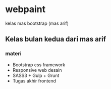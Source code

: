 # webpaint
kelas mas bootstrap (mas arif)

## Kelas bulan kedua dari mas arif
### materi
- Bootstrap css framework
- Responsive web desain
- SASS3 + Gulp + Grunt
- Tugas akhir frontend

